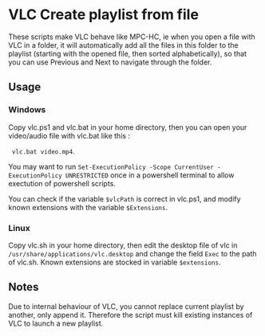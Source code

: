# VLC Create playlist from file

These scripts make VLC behave like MPC-HC, ie when you open a file with VLC in a folder,
it will automatically add all the files in this folder to the playlist (starting with the opened file, then sorted alphabetically),
so that you can use Previous and Next to navigate through the folder.

## Usage

### Windows

Copy vlc.ps1 and vlc.bat in your home directory, then you can open your video/audio file with vlc.bat like this :

``` vlc.bat video.mp4```.

You may want to run ```Set-ExecutionPolicy -Scope CurrentUser -ExecutionPolicy UNRESTRICTED``` once in a powershell terminal
to allow exectution of powershell scripts.

You can check if the variable ```$vlcPath``` is correct in vlc.ps1, and modify known extensions with the variable ```$Extensions```.

### Linux

Copy vlc.sh in your home directory, then edit the desktop file of vlc in ```/usr/share/applications/vlc.desktop```
and change the field ```Exec``` to the path of vlc.sh. Known extensions are stocked in variable ```$extensions```.

## Notes

Due to internal behaviour of VLC, you cannot replace current playlist by another, only append it. Therefore the script must kill existing instances of VLC to launch a new playlist.


